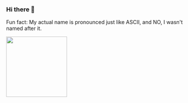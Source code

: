 ### Hi there 👋



Fun fact: My actual name is pronounced just like ASCII, and NO, I wasn't named after it.

<img href="https://stackoverflow.com/users/6505847/azycrw4282" src="https://i.stack.imgur.com/jJ4og.jpg?s=328&amp;g=1" alt="" width="164" height="164" class="bar-sm avatar-user">

<!--
**AzyCrw4282/azycrw4282** is a ✨ _special_ ✨ repository because its `README.md` (this file) appears on your GitHub profile.

Here are some ideas to get you started:

- 🔭 I’m currently working on ...
- 🌱 I’m currently learning ...
- 👯 I’m looking to collaborate on ...
- 🤔 I’m looking for help with ...
- 💬 Ask me about ...
- 📫 How to reach me: ...
- 😄 Pronouns: ...
- ⚡ Fun fact: ...
-->


